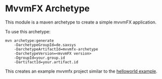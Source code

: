 # MvvmFX Archetype

This module is a maven archetype to create a simple mvvmFX application. 

To use this archetype:
    
    mvn archetype:generate
        -DarchetypeGroupId=de.saxsys
        -DarchetypeArtifactId=mvvmfx-archetype
        -DarchetypeVersion=<mvvmFX version>
        -DgroupId=your.group.id
        -DartifactId=your.artifact.id
        

This creates an example mvvmfx project similar to the [helloworld example](/examples/mini-examples/helloworld).
